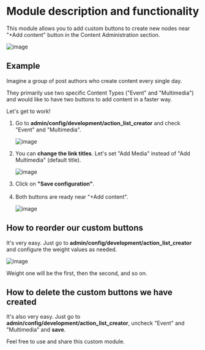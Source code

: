<h1>Module description and functionality</h1>
<p>This module allows you to add custom buttons to create new nodes near "+Add content" button in the Content Administration section.</p> 

![image](https://github.com/user-attachments/assets/f4d85849-ceb1-47a1-9c7b-2a5a24f7c9a3)
<h2>Example</h2>
<p>Imagine a group of post authors who create content every single day.</p> 
<p>They primarily use two specific Content Types ("Event" and "Multimedia") and would like to have two buttons to add content in a faster way.</p> 
<p>Let's get to work!</p>
<ol>
  <li>Go to <b>admin/config/development/action_list_creator</b> and check "Event" and "Multimedia".</li>
  
  ![image](https://github.com/user-attachments/assets/96bcea43-c9d5-4bce-9397-0f3b682648f2)

  <li>You can <b>change the link titles</b>. Let's set "Add Media" instead of "Add Multimedia" (default title).</li>

  ![image](https://github.com/user-attachments/assets/d4835ced-c946-4abb-a210-5460ff70497f)
  
  <li>Click on <b>"Save configuration"</b>.</li></br>
  
  <li>Both buttons are ready near "+Add content".</li>

  ![image](https://github.com/user-attachments/assets/b378bf92-3b54-4513-8179-91b95ebc8928)
</ol>
<h2>How to reorder our custom buttons</h2>
<p>It's very easy. Just go to <b>admin/config/development/action_list_creator</b> and configure the weight values as needed.</p>

![image](https://github.com/user-attachments/assets/c23c4143-245a-4335-90be-47c1647a1038)

<p>Weight one will be the first, then the second, and so on.</p>
<h2>How to delete the custom buttons we have created</h2>
<p>It's also very easy. Just go to <b>admin/config/development/action_list_creator</b>, uncheck "Event" and "Multimedia" and <b>save</b>.</p>
<p>Feel free to use and share this custom module.</p>
